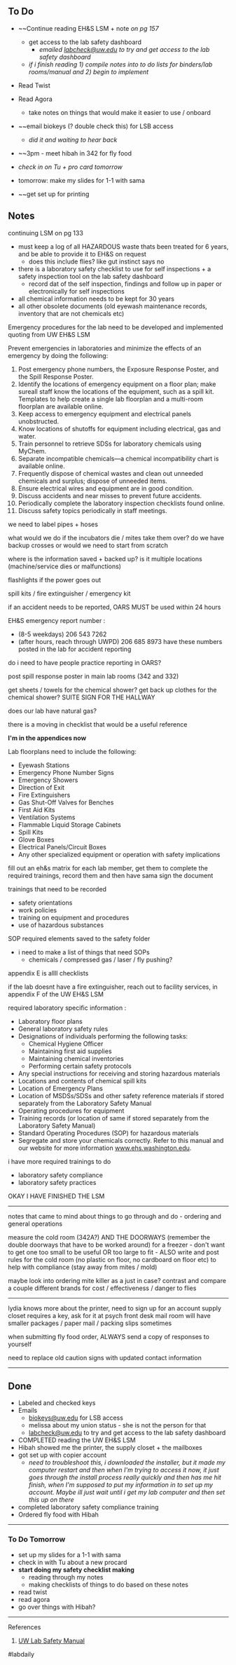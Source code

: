## To Do
- ~~Continue reading EH&S LSM + note *on pg 157*
	- get access to the lab safety dashboard
		- *emailed labcheck@uw.edu to try and get access to the lab safety dashboard*
	- *if i finish reading 1) compile notes into to do lists for binders/lab rooms/manual and 2) begin to implement*

- Read Twist
- Read Agora
	- take notes on things that would make it easier to use / onboard

- ~~email biokeys (? double check this) for LSB access
	- *did it and waiting to hear back*

- ~~3pm - meet hibah in 342 for fly food

- *check in on Tu + pro card tomorrow*

- tomorrow: make my slides for 1-1 with sama
- ~~get set up for printing
## Notes

continuing LSM on pg 133
- must keep a log of all HAZARDOUS waste thats been treated for 6 years, and be able to provide it to EH&S on request
	- does this include flies? like gut instinct says no
- there is a laboratory safety checklist to use for self inspections + a safety inspection tool on the lab safety dashboard
	- record dat of the self inspection, findings and follow up in paper or electronically for self inspections
- all chemical information needs to be kept for 30 years
- all other obsolete documents (old eyewash maintenance records, inventory that are not chemicals etc)

Emergency procedures for the lab need to be developed and implemented
quoting from UW EH&S LSM

Prevent emergencies in laboratories and minimize the effects of an emergency by doing the following: 
1. Post emergency phone numbers, the Exposure Response Poster, and the Spill Response Poster. 
2. Identify the locations of emergency equipment on a floor plan; make sureall staff know the locations of the equipment, such as a spill kit. Templates to help create a single lab floorplan and a multi-room floorplan are available online. 
3. Keep access to emergency equipment and electrical panels unobstructed. 
4. Know locations of shutoffs for equipment including electrical, gas and water. 
5. Train personnel to retrieve SDSs for laboratory chemicals using MyChem. 
6. Separate incompatible chemicals—a chemical incompatibility chart is available online. 
7. Frequently dispose of chemical wastes and clean out unneeded chemicals and surplus; dispose of unneeded items. 
8. Ensure electrical wires and equipment are in good condition. 
9. Discuss accidents and near misses to prevent future accidents. 
10. Periodically complete the laboratory inspection checklists found online. 
11. Discuss safety topics periodically in staff meetings.

we need to label pipes + hoses 

what would we do if the incubators die / mites take them over? do we have backup crosses or would we need to start from scratch

where is the information saved + backed up? is it multiple locations (machine/service dies or malfunctions)

flashlights if the power goes out

spill kits / fire extinguisher / emergency kit

if an accident needs to be reported, OARS MUST be used within 24 hours

EH&S emergency report number : 
- (8-5 weekdays) 206 543 7262
- (after hours, reach through UWPD) 206 685 8973
have these numbers posted in the lab for accident reporting 

do i need to have people practice reporting in OARS?

post spill response poster in main lab rooms (342 and 332)

get sheets / towels for the chemical shower?
get back up clothes for the chemical shower?
SUITE SIGN FOR THE HALLWAY

does our lab have natural gas?

there is a moving in checklist that would be a useful reference

**I'm in the appendices now**

Lab floorplans need to include the following:
- Eyewash Stations 
- Emergency Phone Number Signs 
- Emergency Showers 
- Direction of Exit 
- Fire Extinguishers 
- Gas Shut-Off Valves for Benches 
- First Aid Kits 
- Ventilation Systems 
- Flammable Liquid Storage Cabinets 
- Spill Kits 
- Glove Boxes 
- Electrical Panels/Circuit Boxes 
- Any other specialized equipment or operation with safety implications

fill out an eh&s matrix for each lab member, get them to complete the required trainings, record them and then have sama sign the document

trainings that need to be recorded
- safety orientations
- work policies
- training on equipment and procedures
- use of hazardous substances

SOP required elements saved to the safety folder
- i need to make a list of things that need SOPs
	- chemicals / compressed gas / laser / fly pushing?

appendix E is allll checklists

if the lab doesnt have a fire extinguisher, reach out to facility services, in appendix F of the UW EH&S LSM

required laboratory specific information : 
- Laboratory floor plans 
- General laboratory safety rules 
- Designations of individuals performing the following tasks: 
	- Chemical Hygiene Officer 
	- Maintaining first aid supplies 
	- Maintaining chemical inventories 
	- Performing certain safety protocols 
- Any special instructions for receiving and storing hazardous materials 
- Locations and contents of chemical spill kits 
- Location of Emergency Plans 
- Location of MSDSs/SDSs and other safety reference materials if stored separately from the Laboratory Safety Manual 
- Operating procedures for equipment 
- Training records (or location of same if stored separately from the Laboratory Safety Manual) 
- Standard Operating Procedures (SOP) for hazardous materials 
- Segregate and store your chemicals correctly. Refer to this manual and our website for more information www.ehs.washington.edu.

i have more required trainings to do
- laboratory safety compliance
- laboratory safety practices

OKAY I HAVE FINISHED THE LSM

---
notes that came to mind about things to go through and do - ordering and general operations

measure the cold room (342A?) AND THE DOORWAYS (remember the double doorways that have to be worked around) for a freezer - don't want to get one too small to be useful OR too large to fit
	- ALSO write and post rules for the cold room (no plastic on floor, no cardboard on floor etc) to help with compliance (stay away from mites / mold)

maybe look into ordering mite killer as a just in case? contrast and compare a couple different brands for cost / effectiveness / danger to flies

---
lydia knows more about the printer, need to sign up for an account
supply closet requires a key, ask for it at psych front desk
mail room will have smaller packages / paper mail / packing slips sometimes

when submitting fly food order, ALWAYS send a copy of responses to yourself

need to replace old caution signs with updated contact information

---
## Done
- Labeled and checked keys
- Emails
	- biokeys@uw.edu for LSB access
	- melissa about my union status - she is not the person for that
	- labcheck@uw.edu to try and get access to the lab safety dashboard
- COMPLETED reading the UW EH&S LSM
- Hibah showed me the printer, the supply closet + the mailboxes
- got set up with copier account
	- *need to troubleshoot this, i downloaded the installer, but it made my computer restart and then when I'm trying to access it now, it just goes through the install process really quickly and then has me hit finish, when I'm supposed to put my information in to set up my account. Maybe ill just wait until i get my lab computer and then set this up on there*
- completed laboratory safety compliance training
- Ordered fly food with Hibah

---
### To Do Tomorrow
- set up my slides for a 1-1 with sama
- check in with Tu about a new procard
- **start doing my safety checklist making** 
	- reading through my notes
	- making checklists of things to do based on these notes
- read twist
- read agora
- go over things with Hibah?
----
References
1) [UW Lab Safety Manual](https://www.ehs.washington.edu/system/files/resources/lsm.pdf#page=17)

#labdaily 